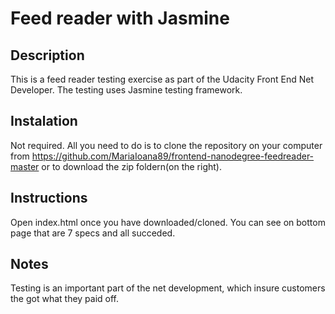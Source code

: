 # Feed reader with Jasmine

## Description
This is a feed reader testing exercise as part of the Udacity Front End Net Developer.
The testing uses Jasmine testing framework.

## Instalation
Not required. All you need to do is to clone the repository on your computer from https://github.com/MariaIoana89/frontend-nanodegree-feedreader-master or to download the zip foldern(on the right).

## Instructions
Open index.html once you have downloaded/cloned.
You can see on bottom page that are 7 specs and all succeded.

## Notes
Testing is an important part of the net development, which insure customers the got what they paid off.
